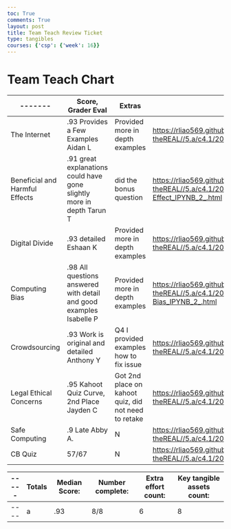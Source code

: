 ```yaml
---
toc: True
comments: True
layout: post
title: Team Teach Review Ticket
type: tangibles
courses: {'csp': {'week': 16}}
---
```


# Team Teach Chart

| ------- | Score, Grader Eval | Extras | Key Indicators |
| -------  | ------- |  ------- | -------- |
| The Internet |  .93 Provides a Few Examples Aidan L | Provided more in depth examples | https://rliao569.github.io/Ryan-Blog-theREAL//5.a/c4.1/2023/11/27/internet_IPYNB_2_.html |
| Beneficial and Harmful Effects | .91 great explanations could have gone slightly more in depth Tarun T | did the bonus question | https://rliao569.github.io/Ryan-Blog-theREAL//5.a/c4.1/2023/11/16/Beneficial-and-Harmful-Effect_IPYNB_2_.html |
| Digital Divide | .93 detailed Eshaan K | Provided more in depth examples | https://rliao569.github.io/Ryan-Blog-theREAL//5.a/c4.1/2023/12/07/Digitaldivide_IPYNB_2_.html |
Computing Bias | .98 All questions answered with detail and good examples Isabelle P | Provided more in depth examples | https://rliao569.github.io/Ryan-Blog-theREAL//5.a/c4.1/2023/12/12/Computing-Bias_IPYNB_2_.html |
| Crowdsourcing | .93 Work is original and detailed Anthony Y | Q4 I provided examples how to fix issue | https://rliao569.github.io/Ryan-Blog-theREAL//5.a/c4.1/2023/11/16/crowdsource_IPYNB_2_.html |
|Legal Ethical Concerns |  .95 Kahoot Quiz Curve, 2nd Place Jayden C | Got 2nd place on kahoot quiz, did not need to retake | https://rliao569.github.io/Ryan-Blog-theREAL//5.a/c4.1/2023/11/29/LegalEthcial_IPYNB_2_.html |
| Safe Computing | .9 Late Abby A. | N | https://rliao569.github.io/Ryan-Blog-theREAL//5.a/c4.1/2023/12/21/Safe_Computing_IPYNB_2_.html |
| CB Quiz |  57/67 | N | https://rliao569.github.io/Ryan-Blog-theREAL//5.a/c4.1/2023/12/22/mcqpractice2_IPYNB_2_.html |

| ----- | Totals	| Median Score:	 | Number complete:	 | Extra effort count:  |	Key tangible assets count: |
| ---- | ----- | ----- | ----- | ------ | ----- | 
| ---- | a | .93 | 8/8 | 6 | 8 |
